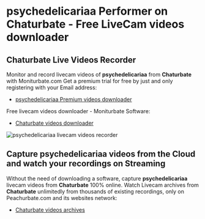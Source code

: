 # psychedelicariaa Performer on Chaturbate - Free LiveCam videos downloader

## Chaturbate Live Videos Recorder

Monitor and record livecam videos of **psychedelicariaa** from **Chaturbate** with Moniturbate.com
Get a premium trial for free by just and only registering with your Email address:
* [psychedelicariaa Premium videos downloader](https://moniturbate.com/request-demo-licence-key.html)

Free livecam videos downloader - Moniturbate Software:
* [Chaturbate videos downloader](https://moniturbate.com/moniturbate-download-software.html)

![psychedelicariaa livecam videos recorder](https://peachurnet.com/templates/moniturbate-software.png)


## Capture psychedelicariaa videos from the Cloud and watch your recordings on Streaming

Without the need of downloading a software, capture **psychedelicariaa** livecam videos from **Chaturbate** 100% online.
Watch Livecam archives from **Chaturbate** unlimitedly from thousands of existing recordings, only on Peachurbate.com and its websites network:
* [Chaturbate videos archives](https://peachurnet.com/)